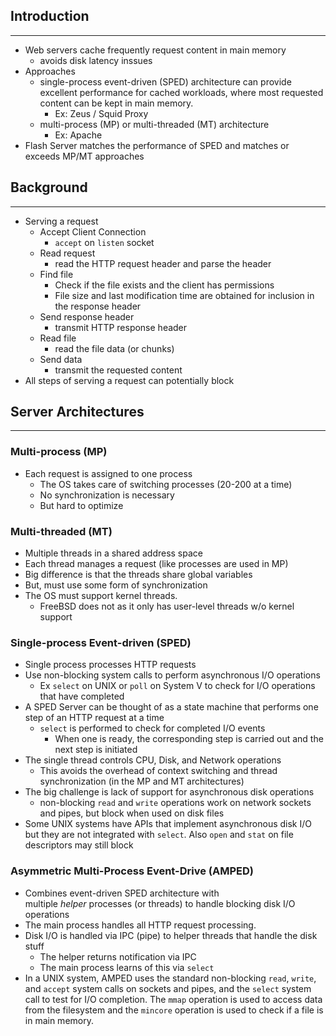 ## Introduction

---
- Web servers cache frequently request content in main memory
	- avoids disk latency inssues
- Approaches
	- single-process event-driven (SPED) architecture can provide excellent performance for cached workloads, where most requested content can be kept in main memory.
		- Ex: Zeus / Squid Proxy
	- multi-process (MP) or multi-threaded (MT) architecture
		- Ex: Apache
- Flash Server matches the performance of SPED and matches or exceeds MP/MT approaches

## Background

---
- Serving a request
	- Accept Client Connection
		- `accept` on `listen` socket
	- Read request
		- read the HTTP request header and parse the header
	- Find file
		- Check if the file exists and the client has permissions
		- File size and last modification time are obtained for inclusion in the response header
	- Send response header
		- transmit HTTP response header
	- Read file
		- read the file data (or chunks)
	- Send data
		- transmit the requested content
- All steps of serving a request can potentially block

## Server Architectures

---

### Multi-process (MP)

- Each request is assigned to one process
	- The OS takes care of switching processes (20-200 at a time)
	- No synchronization is necessary
	- But hard to optimize

### Multi-threaded (MT)

- Multiple threads in a shared address space
- Each thread manages a request (like processes are used in MP)
- Big difference is that the threads share global variables
- But, must use some form of synchronization
- The OS must support kernel threads.
	- FreeBSD does not as it only has user-level threads w/o kernel support

### Single-process Event-driven (SPED)

- Single process processes HTTP requests
- Use non-blocking system calls to perform asynchronous I/O operations
	- Ex `select` on UNIX or `poll` on System V to check for I/O operations that have completed
- A SPED Server can be thought of as a state machine that performs one step of an HTTP request at a time
	- `select` is performed to check for completed I/O events
		- When one is ready, the corresponding step is carried out and the next step is initiated
- The single thread controls CPU, Disk, and Network operations
	- This avoids the overhead of context switching and thread synchronization (in the MP and MT architectures)
- The big challenge is lack of support for asynchronous disk operations
	- non-blocking `read` and `write` operations work on network sockets and pipes, but block when used on disk files
- Some UNIX systems have APIs that implement asynchronous disk I/O but they are not integrated with `select`. Also `open` and `stat` on file descriptors may still block

### Asymmetric Multi-Process Event-Drive (AMPED)

- Combines event-driven SPED architecture with multiple _helper_ processes (or threads) to handle blocking disk I/O operations
- The main process handles all HTTP request processing.
- Disk I/O is handled via IPC (pipe) to helper threads that handle the disk stuff
	- The helper returns notification via IPC
	- The main process learns of this via `select`
- In a UNIX system, AMPED uses the standard non-blocking `read`, `write`, and `accept` system calls on sockets and pipes, and the `select` system call to test for I/O completion. The `mmap` operation is used to access data from the filesystem and the `mincore` operation is used to check if a file is in main memory.
